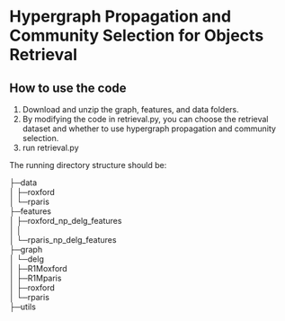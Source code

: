 # Hypergraph Propagation and Community Selection for Objects Retrieval

## How to use the code  
1. Download and unzip the graph, features, and data folders.  
2. By modifying the code in retrieval.py, you can choose the retrieval dataset and whether to use hypergraph propagation and community selection.  
3. run retrieval.py  

The running directory structure should be:

├─data  
│  ├─roxford  
│  └─rparis  
├─features  
│  ├─roxford_np_delg_features  
│  │  
│  └─rparis_np_delg_features  
├─graph  
│  └─delg  
│      ├─R1Moxford  
│      ├─R1Mparis  
│      ├─roxford  
│      └─rparis  
├─utils  

